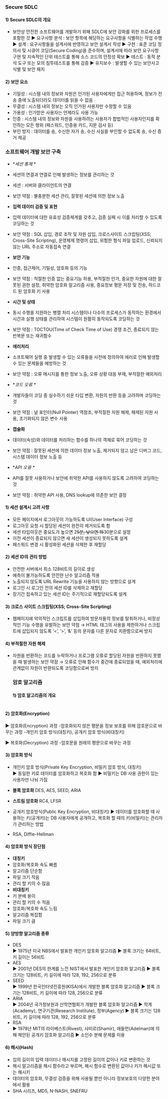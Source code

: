 <h3 id="secure-sdlc">Secure SDLC</h3>
<h4 id="1-secure-sdlc의-개요">1) Secure SDLC의 개요</h4>
<ul>
<li>보안상 안전한 소프트웨어를 개발하기 위해 SDLC에 보안 강화를 위한 프로세스를 포함한 것
▶ 요구사항 분석 : 보안 항목에 해당하는 요구사항을 식별하는 작업 수행
▶ 설계 : 요구사항들을 설계서에 반영하고 보안 설계서 작성
▶ 구현 : 표준 코딩 정의서 및 시큐어 코딩(Secure Coding)을 준수하며, 설계서에 따라 보안 요구사항 구현 및 지속적인 단위 테스트를 통해 소스 코드의 안정성 확보
▶ 테스트 : 동적 분석 도구 또는 모의 침투테스트를 통해 검증
▶ 유지보수 : 발생할 수 있는 보안사고 식별 및 보안 패치</li>
</ul>
<h4 id="2-보안-요소">2) 보안 요소</h4>
<ul>
<li>기밀성 : 시스템 내의 정보와 자원은 인가된 사용자에게만 접근 허용하며, 정보가 전송 중에 노출되더라도 데이터를 읽을 수 없음</li>
<li>무결성 : 시스템 내의 정보는 오직 인가된 사용자만 수정할 수 있음</li>
<li>가용성 : 인가받은 사용자는 언제라도 사용 가능</li>
<li>인증 : 시스템 내의 정보와 자원을 사용하려는 사용자가 합법적인 사용자인지를 확인하는 모든 행위 (패스워드, 인증용 카드, 지문 검사 등)</li>
<li>부인 방지 : 데이터를 송, 수신한 자가 송, 수신 사실을 부인할 수 없도록 송, 수신 증거 제공</li>
</ul>
<h3 id="소프트웨어-개발-보안-구축">소프트웨어 개발 보안 구축</h3>
<ul>
<li><p>*<em>세션 통제 *</em></p>
</li>
<li><p>세션의 연결과 연결로 인해 발생하는 정보를 관리하는 것</p>
</li>
<li><p>세션 : 서버와 클라이언트의 연결</p>
</li>
<li><p>보안 약점 : 불충분한 세션 관리, 잘못된 세션에 의한 정보 노출</p>
</li>
<li><p><strong>입력 데이터 검증 및 표현</strong></p>
</li>
<li><p>입력 데이터에 대한 유효성 검증체계를 갖추고, 검증 실패 시 이를 처리할 수 있도록 코딩하는 것</p>
</li>
<li><p>보안 약점 : SQL 삽입, 경로 조작 및 자원 삽입, 크로스사이트 스크립팅(XSS; Cross-Site Scripting), 운영체제 명령어 삽입, 위험한 형식 파일 업로드, 신뢰되지 않는 URL 주소로 자동접속 연결</p>
</li>
<li><p><strong>보안 기능</strong>    </p>
</li>
<li><p>인증, 접근제어, 기밀성, 암호화 등의 기능</p>
</li>
<li><p>보안 약점 : 적절한 인증 없는 중요기능 허용, 부적절한 인가, 중요한 자원에 대한 잘못된 권한 설정, 취약한 암호화 알고리즘 사용, 중요정보 평문 저장 및 전송, 하드코드 된 암호화 키 사용</p>
</li>
<li><p><strong>시간 및 상태</strong></p>
</li>
<li><p>동시 수행을 지원하는 병렬 처리 시스템이나 다수의 프로세스가 동작하는 환경에서 시간과 실행 상태를 관리하여 시스템이 원활히 동작되도록 코딩하는 것</p>
</li>
<li><p>보안 약점 : TOCTOU(Time of Check Time of Use) 경쟁 조건, 종료되지 않는 반복문 또는 재귀함수</p>
</li>
<li><p><strong>에러처리</strong></p>
</li>
<li><p>소프트웨어 실행 중 발생할 수 있는 오류들을 사전에 정의하여 에러로 인해 발생할 수 있는 문제들을 예방하는 것</p>
</li>
<li><p>보안 약점 : 오류 메시지를 통한 정보 노출, 오류 상황 대응 부재, 부적절한 예외처리</p>
</li>
<li><p>*<em>코드 오류    *</em></p>
</li>
<li><p>개발자들이 코딩 중 실수하기 쉬운 타입 변환, 자원의 반환 등을 고려하며 코딩하는 것</p>
</li>
<li><p>보안 약점 : 널 포인터(Null Pointer) 역참조, 부적절한 자원 해제, 해제된 자원 사용, 초기화되지 않은 변수 사용</p>
</li>
<li><p><strong>캡슐화</strong></p>
</li>
<li><p>데이터(속성)와 데이터를 처리하는 함수를 하나의 객체로 묶어 코딩하는 것 </p>
</li>
<li><p>보안 약점 : 잘못된 세션에 의한 데이터 정보 노출, 제거되지 않고 남은 디버그 코드, 시스템 데이터 정보 노출 등</p>
</li>
<li><p>*<em>API 오용 *</em></p>
</li>
<li><p>API를 잘못 사용하거나 보안에 취약한 API를 사용하지 않도록 고려하여 코딩하는 것</p>
</li>
<li><p>보안 약점 : 취약한 API 사용, DNS lookup에 의존한 보안 결정</p>
</li>
</ul>
<h4 id="1-세션-설계시-고려-사항">1) 세션 설계시 고려 사항</h4>
<ul>
<li>모든 페이지에서 로그아웃이 가능하도록 UI(User Interface) 구성</li>
<li>로그아웃 요청 시 할당된 세션이 완전히 제거되도록 함</li>
<li>세션 타임아웃은 중요도가 높으면 2<del>5분, 낮으면 15</del>30분으로 설정</li>
<li>이전 세션이 종료되지 않으면 새 세션이 생성되지 못하도록 설계</li>
<li>패스워드 변경 시 활성화된 세션을 삭제한 후 재할당</li>
</ul>
<h4 id="2-세션-id의-관리-방법">2) 세션 ID의 관리 방법</h4>
<ul>
<li>안전한 서버에서 최소 128비트의 길이로 생성</li>
<li>예측이 불가능하도록 안전한 난수 알고리즘 적용</li>
<li>노출되지 않도록 URL Rewrite 기능을 사용하지 않는 방향으로 설계</li>
<li>로그인 시 로그인 전의 세션 ID를 삭제하고 재할당</li>
<li>장기간 접속하고 있는 세션 ID는 주기적으로 재할당되도록 설계</li>
</ul>
<h4 id="3-크로스-사이트-스크립팅xss-cross-site-scripting">3) 크로스 사이트 스크립팅(XSS; Cross-Site Scripting)</h4>
<ul>
<li>웹페이지에 악의적인 스크립트를 삽입하여 방문자들의 정보를 탈취하거나, 비정상적인 기능 수행을 유발하는 보안 약점
→ HTML 태그의 사용을 제한하거나 스크립트에 삽입되지 않도록 ‘&lt;’, ‘&gt;’, ‘&amp;’ 등의 문자를 다른 문자로 치환함으로써 방지</li>
</ul>
<h4 id="4-부적절한-자원-해제">4) 부적절한 자원 해제</h4>
<ul>
<li>자원을 반환하는 코드를 누락하거나 프로그램 오류로 할당된 자원을 반환하지 못했을 때 발생하는 보안 약점
→ 오류로 인해 함수가 중간에 종료되었을 때, 예외처리에 관계없이 자원이 반환되도록 코딩함으로써 방지<h3 id="암호-알고리즘">암호 알고리즘</h3>
<h4 id="1-암호-알고리즘의-개요">1) 암호 알고리즘의 개요</h4>
<img alt="" src="https://velog.velcdn.com/images/kimyongwook98/post/a985993e-0a5a-4cde-ab56-12d837c1ab67/image.png" /></li>
</ul>
<h4 id="2-암호화encryption">2) 암호화(Encryption)</h4>
<p>▶ 암호화(Encryption) 과정
 -암호화되지 않은 평문을 정보 보호를 위해 암호문으로 바꾸는 과정
 -개인키 암호 방식(대칭키), 공개키 암호 방식(비대칭키)</p>
<p>▶ 복호화(Decryption) 과정
 -암호문을 원래의 평문으로 바꾸는 과정</p>
<h4 id="3-암호화-방식">3) 암호화 방식</h4>
<ul>
<li><p>개인키 암호 방식(Private Key Encryption, 비밀키 암호 방식, 대칭키)<br />▶ 동일한 키로 데이터를 암호화하고 복호화 함
▶ 비밀키는 DB 사용 권한이 있는 사용자만 나눠 가짐    </p>
</li>
<li><p><strong>블록 암호화</strong>    DES, AES, SEED, ARIA</p>
</li>
<li><p><strong>스트림 암호화</strong>    RC4, LFSR</p>
</li>
<li><p>공개키 암호방식(Public Key Encryption, 비대칭키)
▶ 데이터를 암호화할 때 사용하는 키(공개키)는 DB 사용자에게 공개하고, 복호화 할 때의 키(비밀키)는 관리자가 관리하는 방법    </p>
</li>
<li><p>RSA, Diffie-Hellman</p>
</li>
</ul>
<h4 id="4-암호화-방식-장단점">4) 암호화 방식 장단점</h4>
<ul>
<li><strong>대칭키</strong></li>
<li>암호화/복호화 속도 빠름</li>
<li>알고리즘 단순함</li>
<li>파일 크기 작음    </li>
<li>관리 할 키의 수 많음</li>
<li><strong>비대칭키</strong>    </li>
<li>키 분배 용이</li>
<li>관리 할 키의 수 적음    </li>
<li>암호화/복호화 속도 느림</li>
<li>알고리즘 복잡함</li>
<li>파일 크기 큼</li>
</ul>
<h4 id="5-양방향-알고리즘-종류">5) 양방향 알고리즘 종류</h4>
<ul>
<li>DES<br />▶ 1975년 미국 NBS에서 발표한 개인키 암호화 알고리즘
▶ 블록 크기는 64비트, 키 길이는 56비트</li>
<li>AES<br />▶ 2001년 DES의 한계를 느낀 NIST에서 발표한 개인키 암호화 알고리즘
▶ 블록 크기는 128비트, 키 길이에 따라 128, 192, 256으로 분류</li>
<li>SEED<br />▶ 1999년 한국인터넷진흥원(KISA)에서 개발한 블록 암호화 알고리즘
▶ 블록 크기는 128비트, 키 길이에 따라 128, 256으로 분류</li>
<li>ARIA<br />▶ 2004년 국가정보원과 산학연협회가 개발한 블록 암호화 알고리즘
▶ 학계(Academy), 연구기관(Research Institute), 정부(Agency)
▶ 블록 크기는 128비트, 키 길이에 따라 128, 192, 256으로 분류</li>
<li>RSA<br />▶ 1978년 MIT의 라이베스트(Rivest), 샤미르(Shamir), 애들먼(Adelman)에 의해 제안된 공개키 암호화 알고리즘
▶ 소인수 분해 문제를 이용</li>
</ul>
<h4 id="6-해시hash">6) 해시(Hash)</h4>
<ul>
<li>임의 길이의 입력 데이터나 메시지를 고정된 길이의 값이나 키로 변환하는 것</li>
<li>해시 알고리즘을 해시 함수라고 부르며, 해시 함수로 변환된 값이나 키가 해시값 또는 해시키</li>
<li>데이터의 암호화, 무결성 검증을 위해 사용될 뿐만 아니라 정보보호의 다양한 분야에서 활용</li>
<li>SHA 시리즈, MD5, N-NASH, SNEFRU</li>
</ul>